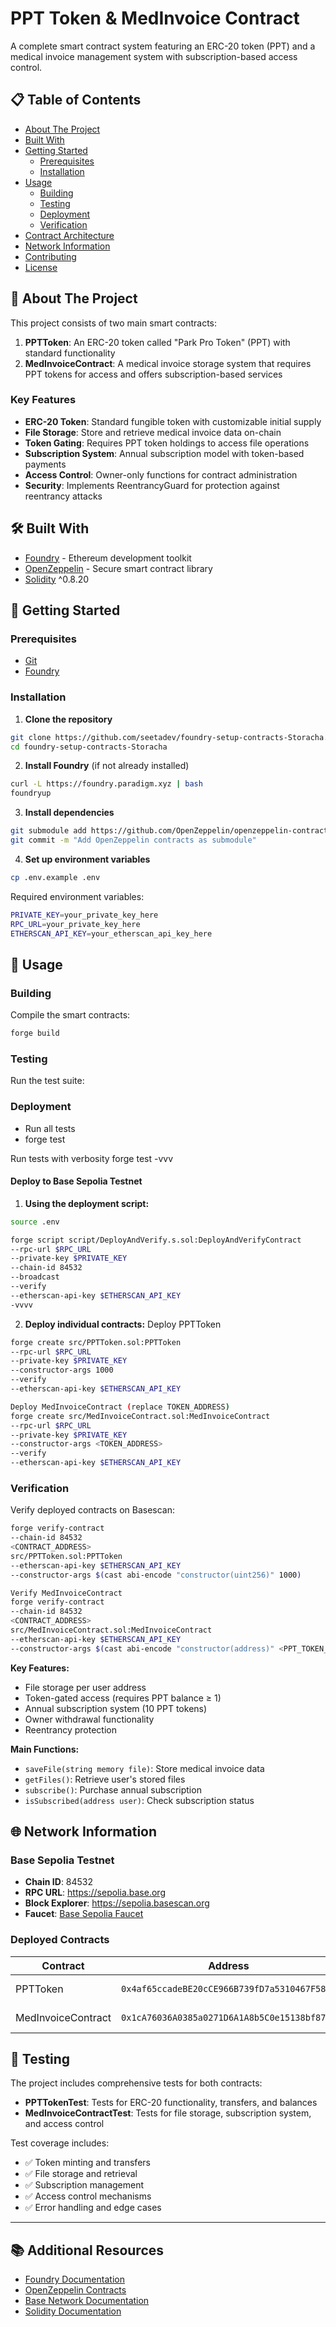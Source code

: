 # PPT Token & MedInvoice Contract

A complete smart contract system featuring an ERC-20 token (PPT) and a medical invoice management system with subscription-based access control.

## 📋 Table of Contents

- [About The Project](#about-the-project)
- [Built With](#built-with)
- [Getting Started](#getting-started)
  - [Prerequisites](#prerequisites)
  - [Installation](#installation)
- [Usage](#usage)
  - [Building](#building)
  - [Testing](#testing)
  - [Deployment](#deployment)
  - [Verification](#verification)
- [Contract Architecture](#contract-architecture)
- [Network Information](#network-information)
- [Contributing](#contributing)
- [License](#license)

## 🚀 About The Project

This project consists of two main smart contracts:

1. **PPTToken**: An ERC-20 token called "Park Pro Token" (PPT) with standard functionality
2. **MedInvoiceContract**: A medical invoice storage system that requires PPT tokens for access and offers subscription-based services

### Key Features

- **ERC-20 Token**: Standard fungible token with customizable initial supply
- **File Storage**: Store and retrieve medical invoice data on-chain
- **Token Gating**: Requires PPT token holdings to access file operations
- **Subscription System**: Annual subscription model with token-based payments
- **Access Control**: Owner-only functions for contract administration
- **Security**: Implements ReentrancyGuard for protection against reentrancy attacks

## 🛠 Built With

- [Foundry](https://getfoundry.sh/) - Ethereum development toolkit
- [OpenZeppelin](https://openzeppelin.com/contracts/) - Secure smart contract library
- [Solidity](https://soliditylang.org/) ^0.8.20

## 🎯 Getting Started

### Prerequisites

- [Git](https://git-scm.com/)
- [Foundry](https://getfoundry.sh/)

### Installation

1. **Clone the repository**
```bash
git clone https://github.com/seetadev/foundry-setup-contracts-Storacha.git
cd foundry-setup-contracts-Storacha
```

2. **Install Foundry** (if not already installed)
```bash
curl -L https://foundry.paradigm.xyz | bash
foundryup
```

3. **Install dependencies**
```bash
git submodule add https://github.com/OpenZeppelin/openzeppelin-contracts.git lib/openzeppelin-contracts
git commit -m "Add OpenZeppelin contracts as submodule"
```

4. **Set up environment variables**
```bash
cp .env.example .env
```
Required environment variables:
```bash
PRIVATE_KEY=your_private_key_here
RPC_URL=your_private_key_here
ETHERSCAN_API_KEY=your_etherscan_api_key_here
```

## 📖 Usage

### Building

Compile the smart contracts:
```bash
forge build
```

### Testing

Run the test suite:

### Deployment
- Run all tests
- forge test

Run tests with verbosity
forge test -vvv

#### Deploy to Base Sepolia Testnet

1. **Using the deployment script:**
```bash
source .env
```
```bash
forge script script/DeployAndVerify.s.sol:DeployAndVerifyContract
--rpc-url $RPC_URL
--private-key $PRIVATE_KEY
--chain-id 84532
--broadcast
--verify
--etherscan-api-key $ETHERSCAN_API_KEY
-vvvv
```

2. **Deploy individual contracts:**
Deploy PPTToken
```bash
forge create src/PPTToken.sol:PPTToken
--rpc-url $RPC_URL
--private-key $PRIVATE_KEY
--constructor-args 1000
--verify
--etherscan-api-key $ETHERSCAN_API_KEY
```
```bash
Deploy MedInvoiceContract (replace TOKEN_ADDRESS)
forge create src/MedInvoiceContract.sol:MedInvoiceContract
--rpc-url $RPC_URL
--private-key $PRIVATE_KEY
--constructor-args <TOKEN_ADDRESS>
--verify
--etherscan-api-key $ETHERSCAN_API_KEY
```

### Verification

Verify deployed contracts on Basescan:
```bash
forge verify-contract
--chain-id 84532
<CONTRACT_ADDRESS>
src/PPTToken.sol:PPTToken
--etherscan-api-key $ETHERSCAN_API_KEY
--constructor-args $(cast abi-encode "constructor(uint256)" 1000)

Verify MedInvoiceContract
forge verify-contract
--chain-id 84532
<CONTRACT_ADDRESS>
src/MedInvoiceContract.sol:MedInvoiceContract
--etherscan-api-key $ETHERSCAN_API_KEY
--constructor-args $(cast abi-encode "constructor(address)" <PPT_TOKEN_ADDRESS>)
```

**Key Features:**
- File storage per user address
- Token-gated access (requires PPT balance ≥ 1)
- Annual subscription system (10 PPT tokens)
- Owner withdrawal functionality
- Reentrancy protection

**Main Functions:**
- `saveFile(string memory file)`: Store medical invoice data
- `getFiles()`: Retrieve user's stored files
- `subscribe()`: Purchase annual subscription
- `isSubscribed(address user)`: Check subscription status

## 🌐 Network Information

### Base Sepolia Testnet
- **Chain ID**: 84532
- **RPC URL**: https://sepolia.base.org
- **Block Explorer**: https://sepolia.basescan.org
- **Faucet**: [Base Sepolia Faucet](https://faucets.chain.link/base-sepolia)

### Deployed Contracts

| Contract | Address | Network |
|----------|---------|---------|
| PPTToken | `0x4af65ccadeBE20cCE966B739fD7a5310467F5866` | Base Sepolia |
| MedInvoiceContract | `0x1cA76036A0385a0271D6A1A8b5C0e15138bf87BE` | Base Sepolia |

## 🧪 Testing

The project includes comprehensive tests for both contracts:

- **PPTTokenTest**: Tests for ERC-20 functionality, transfers, and balances
- **MedInvoiceContractTest**: Tests for file storage, subscription system, and access control

Test coverage includes:
- ✅ Token minting and transfers
- ✅ File storage and retrieval
- ✅ Subscription management
- ✅ Access control mechanisms
- ✅ Error handling and edge cases

---

## 📚 Additional Resources

- [Foundry Documentation](https://book.getfoundry.sh/)
- [OpenZeppelin Contracts](https://docs.openzeppelin.com/contracts/)
- [Base Network Documentation](https://docs.base.org/)
- [Solidity Documentation](https://docs.soliditylang.org/)

